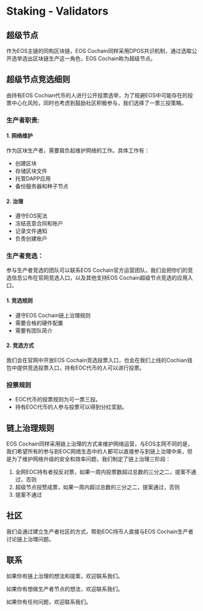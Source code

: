 # Staking - Validators

## 超级节点
作为EOS主链的同构区块链，EOS Cochain同样采用DPOS共识机制，通过选取公开选举选出区块链生产这一角色，EOS Cochain称为超级节点。

## 超级节点竞选细则
由持有EOS Cochian代币的人进行公开投票选举，为了规避EOS中可能存在的投票中心化风险，同时也考虑到鼓励社区积极参与，我们选择了一票三投策略。
 
### 生产者职责:

#### 1. 网络维护

作为区块生产者，需要肩负起维护网络的工作。具体工作有：

* 创建区块
* 存储区块文件
* 托管DAPP应用
* 备份服务器和种子节点

#### 2. 治理

* 遵守EOS宪法
* 冻结恶意合同和账户
* 记录文件通知
* 负责创建账户


### 生产者竞选：

参与生产者竞选的团队可以联系EOS Cochain官方运营团队，我们会把你们的竞选信息公布在官网竞选入口，以及其他支持EOS Cochain超级节点竞选的应用入口。

#### 1. 竞选规则

* 遵守EOS Cochain链上治理规则
* 需要合格的硬件配置
* 需要有团队简介


#### 2. 竞选方式

我们会在官网中开放EOS Cochain竞选投票入口，也会在我们上线的Cochian钱包中提供竞选投票入口，持有EOC代币的人可以进行投票。

### 投票规则

* EOC代币的投票规则为可一票三投。
* 持有EOC代币的人参与投票可以得到分红奖励。

## 链上治理规则
EOS Cochain同样采用链上治理的方式来维护网络运营，与EOS主网不同的是，我们希望所有的参与到EOC网络生态中的人都可以直接参与到链上治理中来，但是为了维护网络升级的安全和效率问题，我们制定了链上治理三阶段：

1. 全网EOC持有者投反对票，如果一周内投票数超过总数的三分之二，提案不通过，否则
2. 超级节点投赞成票，如果一周内超过总数的三分之二，提案通过，否则
3. 提案不通过

## 社区

我们会通过建立生产者社区的方式，帮助EOC持币人直接与EOS Cochain生产者讨论链上治理问题。

## 联系

如果你有链上治理的想法和提案，欢迎联系我们。

如果你有想做生产者节点的想法，欢迎联系我们。

如果你有任何问题，欢迎联系我们。

